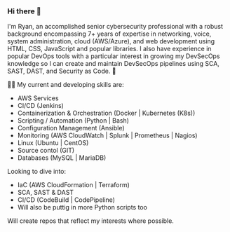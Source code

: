 ### Hi there 👋

I'm Ryan, an accomplished senior cybersecurity professional with a robust background encompassing 7+ years of expertise in networking, voice, system administration, cloud (AWS/Azure), and web development using HTML, CSS, JavaScript and popular libraries. I also have experience in popular DevOps tools with a particular interest in growing my DevSecOps knowledge so I can create and maintain DevSecOps pipelines using SCA, SAST, DAST, and Security as Code.
 👋

🧑‍💻 My current and developing skills are: 

- AWS Services 
- CI/CD (Jenkins)
- Containerization & Orchestration (Docker | Kubernetes (K8s))
- Scripting / Automation (Python | Bash)
- Configuration Management (Ansible)
- Monitoring (AWS CloudWatch | Splunk | Prometheus | Nagios)
- Linux (Ubuntu | CentOS)
- Source contol (GIT)
- Databases (MySQL | MariaDB)

Looking to dive into:

- IaC (AWS CloudFormation | Terraform)
- SCA, SAST & DAST
- CI/CD (CodeBuild | CodePipeline)
- Will also be puttig in more Python scripts too
  
Will create repos that reflect my interests where possible. 
